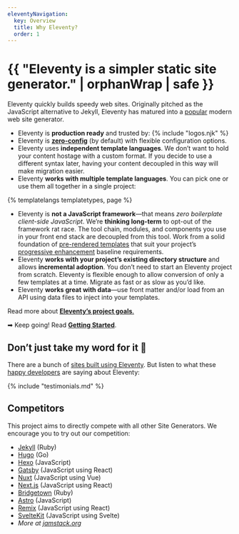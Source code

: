 ```yaml
---
eleventyNavigation:
  key: Overview
  title: Why Eleventy?
  order: 1
---
```

# {{ "Eleventy is a simpler static site generator." | orphanWrap | safe }}

Eleventy quickly builds speedy web sites. Originally pitched as the JavaScript alternative to Jekyll, Eleventy has matured into a [popular](/blog/five-million/) modern web site generator.

* Eleventy is **production ready** and trusted by: {% include "logos.njk" %}
* Eleventy is **<a href="/docs/glossary/#zero-config" class="buzzword">zero-config</a>** (by default) with flexible configuration options.
* Eleventy uses **independent template languages**. We don’t want to hold your content hostage with a custom format. If you decide to use a different syntax later, having your content decoupled in this way will make migration easier.
* Eleventy **works with multiple template languages**. You can pick one or use them all together in a single project:

{% templatelangs templatetypes, page %}

* Eleventy is **not a JavaScript framework**—that means *zero boilerplate client-side JavaScript*. We’re **thinking long-term** to opt-out of the framework rat race. The tool chain, modules, and components you use in your front end stack are decoupled from this tool. Work from a solid foundation of <a href="/docs/glossary/#pre-rendered-templates-by-default" class="buzzword">pre-rendered templates</a> that suit your project’s <a href="/docs/glossary/#progressive-enhancement" class="buzzword">progressive enhancement</a> baseline requirements.
* Eleventy **works with your project’s existing directory structure** and allows **incremental adoption**. You don’t need to start an Eleventy project from scratch. Eleventy is flexible enough to allow conversion of only a few templates at a time. Migrate as fast or as slow as you’d like.
* Eleventy **works great with data**—use front matter and/or load from an API using data files to inject into your templates.

Read more about [**Eleventy’s project goals**.](https://www.zachleat.com/web/introducing-eleventy/)

➡ Keep going! Read [**Getting Started**](/docs/getting-started/).

## Don’t just take my word for it 🌈

There are a bunch of [sites built using Eleventy](/speedlify/). But listen to what these [happy developers](/docs/testimonials/) are saying about Eleventy:

{% include "testimonials.md" %}

## Competitors

This project aims to directly compete with all other Site Generators. We encourage you to try out our competition:

* [Jekyll](https://jekyllrb.com/) (Ruby)
* [Hugo](https://gohugo.io/) (Go)
* [Hexo](https://hexo.io/) (JavaScript)
* [Gatsby](https://www.gatsbyjs.org/) (JavaScript using React)
* [Nuxt](https://nuxtjs.org/) (JavaScript using Vue)
* [Next.js](https://nextjs.org/) (JavaScript using React)
* [Bridgetown](https://www.bridgetownrb.com/) (Ruby)
* [Astro](https://astro.build/) (JavaScript)
* [Remix](https://remix.run/) (JavaScript using React)
* [SvelteKit](https://kit.svelte.dev/) (JavaScript using Svelte)
* _More at [jamstack.org](https://jamstack.org/generators/)_
